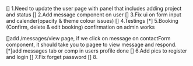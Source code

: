 [] 1.Need to update the user page with panel that includes adding project and status
[] 2.Add message component on user
[] 3.Fix ui on form input and calender(opacity & theme colour issues)
[] 4.Testings
[*] 5.Booking (Confirm, delete & edit booking) confirmation on admin works

[]add /messages/view  page, if we click on message on contactForm component, it should take you to pagee to view message and respond.
[*]add messages tab or comp in users profile done
[] 6.Add pics to register and login
[] 7.Fix forget password
[] 8.